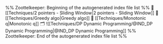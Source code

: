 %% Zoottelkeeper: Beginning of the autogenerated index file list  %%
📄 [[Techniques/2 pointers - Sliding Window|2 pointers - Sliding Window]]
📄 [[Techniques/Greedy algo|Greedy algo]]
📄 [[Techniques/Monotonic q|Monotonic q]]
🗂️ ![[Techniques/DP Dynamic Programming/@IND_DP Dynamic Programming|@IND_DP Dynamic Programming]]
%% Zoottelkeeper: End of the autogenerated index file list  %%
